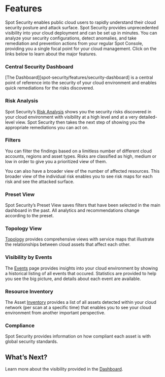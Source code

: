 <meta name="robots" content="noindex">

# Features

Spot Security enables public cloud users to rapidly understand their cloud security posture and attack surface. Spot Security provides unprecedented visibility into your cloud deployment and can be set up in minutes. You can analyze your security configurations, detect anomalies, and take remediation and prevention actions from your regular Spot Console, providing you a single focal point for your cloud management. Click on the links below to learn about the major features.

### Central Security Dashboard

[The Dashboard][spot-security/features/security-dashboard] is a central point of reference into the security of your cloud environment and enables quick remediations for the risks discovered.

### Risk Analysis

Spot Security’s [Risk Analysis](spot-security/features/analyze-risks/) shows you the security risks discovered in your cloud environment with visibility at a high level and at a very detailed-level view. Spot Security then takes the next step of showing you the appropriate remediations you can act on.

### Filters

You can filter the findings based on a limitless number of different cloud accounts, regions and asset types. Risks are classified as high, medium or low in order to give you a prioritized view of them.

You can also have a broader view of the number of affected resources. This broader view of the individual risk enables you to see risk maps for each risk and see the attacked surface.

### Preset View

Spot Security’s Preset View saves filters that have been selected in the main dashboard in the past. All analytics and recommendations change according to the preset.

### Topology View

[Topology](spot-security/features/topology) provides comprehensive views with service maps that illustrate the relationships between cloud assets that affect each other.

### Visibility by Events

The [Events](spot-security/features/events) page provides insights into your cloud environment by showing a historical listing of all events that occured. Statistics are provided to help you see the big picture, and details about each event are available.

### Resource Inventory

The Asset [Inventory](spot-security/features/inventory) provides a list of all assets detected within your cloud network (per scan at a specific time) that enables you to see your cloud environment from another important perspective.

### Compliance

Spot Security provides information on how compliant each asset is with global security standards.

## What’s Next?

Learn more about the visibility provided in the [Dashboard](spot-security/features/security-dashboard).
